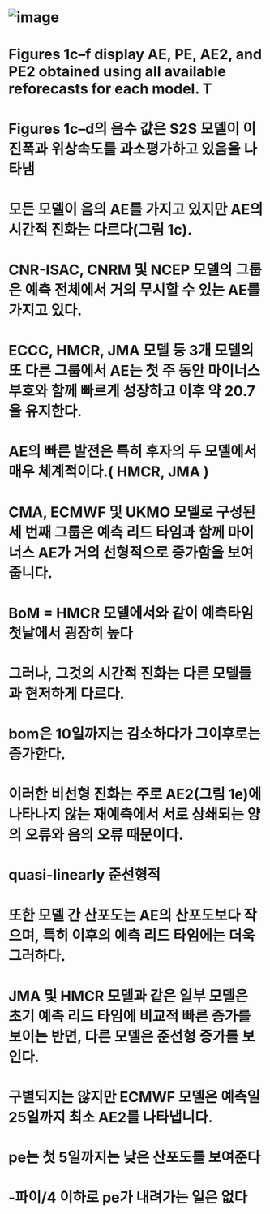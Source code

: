 # ![image](https://user-images.githubusercontent.com/73323188/132989399-ce37eb7b-d2e0-4afc-965b-022a438e01cc.png)


# Figures 1c–f display AE, PE, AE2, and PE2 obtained using all available reforecasts for each model. T
# Figures 1c–d의 음수 값은 S2S 모델이 이 진폭과 위상속도를 과소평가하고 있음을 나타냄 
# 모든 모델이 음의 AE를 가지고 있지만 AE의 시간적 진화는 다르다(그림 1c).

# CNR-ISAC, CNRM 및 NCEP 모델의 그룹은 예측 전체에서 거의 무시할 수 있는 AE를 가지고 있다.

# ECCC, HMCR, JMA 모델 등 3개 모델의 또 다른 그룹에서 AE는 첫 주 동안 마이너스 부호와 함께 빠르게 성장하고 이후 약 20.7을 유지한다.
# AE의 빠른 발전은 특히 후자의 두 모델에서 매우 체계적이다.( HMCR, JMA )
# CMA, ECMWF 및 UKMO 모델로 구성된 세 번째 그룹은 예측 리드 타임과 함께 마이너스 AE가 거의 선형적으로 증가함을 보여줍니다.

# BoM = HMCR 모델에서와 같이 예측타임 첫날에서 굉장히 높다

# 그러나, 그것의 시간적 진화는 다른 모델들과 현저하게 다르다.
# bom은 10일까지는 감소하다가 그이후로는 증가한다.


# 이러한 비선형 진화는 주로 AE2(그림 1e)에 나타나지 않는 재예측에서 서로 상쇄되는 양의 오류와 음의 오류 때문이다.

# quasi-linearly 준선형적

# 또한 모델 간 산포도는 AE의 산포도보다 작으며, 특히 이후의 예측 리드 타임에는 더욱 그러하다.

# JMA 및 HMCR 모델과 같은 일부 모델은 초기 예측 리드 타임에 비교적 빠른 증가를 보이는 반면, 다른 모델은 준선형 증가를 보인다.

# 구별되지는 않지만 ECMWF 모델은 예측일 25일까지 최소 AE2를 나타냅니다.

# pe는 첫 5일까지는 낮은 산포도를 보여준다
# -파이/4 이하로 pe가 내려가는 일은 없다

# 
